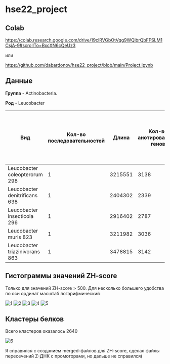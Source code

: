 # hse22_project

## Colab

https://colab.research.google.com/drive/19clRVGbOtVqg9WQibrQbFFSLM1CsjA-9#scrollTo=BxcXN6cQeUz3

или

https://github.com/dabardonov/hse22_project/blob/main/Project.ipynb

## Данные

**Группа** - Аctinobacteria.

**Род** - Leucobacter

| **Вид** | **Кол-во последовательностей** | **Длина** | **Кол-во анотированных генов** | **Длина всех генов** | **Доля анотированных генов** | **Кол-во предсказанных участков z-dna** | **Кол-во участков с zh-score >500 и их общая длина** |
| ------------- | ------------- |--------------------| ---- | --- | --- | --- | -- |
| Leucobacter coleopterorum 298| 1 | 3215551 | 3138 | 2872819 | 89.34% | 3215551 | 35755; 353650 |
| Leucobacter denitrificans 638| 1 | 2404302 | 2339 | 2214101 | 92.10% | 2404302 | 30490; 302966 |
| Leucobacter insecticola 296| 1 | 2916402 | 2787 | 2590638 | 88.83% | 2916402 | 39637; 395578 |
| Leucobacter muris 823| 1 | 3211982 | 3036 | 2900455 | 90.30% | 3211982 | 74272; 747268 |
| Leucobacter triazinivorans 863| 1 | 3478815 | 3142 | 3134524 | 90.10% | 3478815 | 82742; 747268 |

## Гистограммы значений ZH-score 

Только для значений ZH-score > 500. Для несколько большего удобства по оси ординат масштаб логарифмический

![1](https://user-images.githubusercontent.com/93095449/173428927-c5f119e8-2522-4ff9-90c0-ec902a5504bb.png)
![2](https://user-images.githubusercontent.com/93095449/173428967-fb0f5060-ce44-4f66-b5b1-5421cef4ac83.png)
![3](https://user-images.githubusercontent.com/93095449/173428976-0f8d7598-9967-4a7a-ad22-95819501b026.png)
![4](https://user-images.githubusercontent.com/93095449/173428994-9c630794-1c47-4fea-bee4-882611623d50.png)
![5](https://user-images.githubusercontent.com/93095449/173429006-e203f110-1ed5-4175-a4e6-19b2a4469879.png)

## Кластеры белков

Всего кластеров оказалось 2640

![6](https://user-images.githubusercontent.com/93095449/173429283-6f96c028-ccfb-45b5-b0bc-68490028f2da.png)

Я справился с созданием merged-файлов для ZH-score, сделал файлы пересечений Z-ДНК c промоторами, но дальше не справился(
